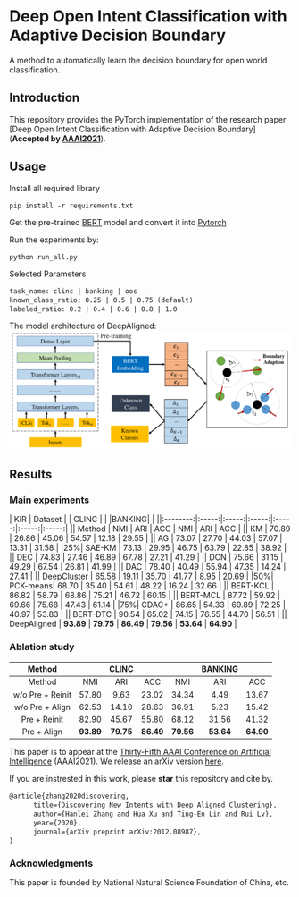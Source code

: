 # Deep Open Intent Classification with Adaptive Decision Boundary

A method to automatically learn the decision boundary for open world classification.

## Introduction
This repository provides the PyTorch implementation of the research paper [Deep Open Intent Classification with Adaptive Decision Boundary](**Accepted by [AAAI2021](https://aaai.org/Conferences/AAAI-21/)**).

## Usage
Install all required library
```
pip install -r requirements.txt
```
Get the pre-trained [BERT](https://storage.googleapis.com/bert_models/2018_10_18/uncased_L-12_H-768_A-12.zip) model and convert it into [Pytorch](https://huggingface.co/transformers/converting_tensorflow_models.html) 

Run the experiments by: 
```
python run_all.py
```

Selected Parameters
```
task_name: clinc | banking | oos
known_class_ratio: 0.25 | 0.5 | 0.75 (default)
labeled_ratio: 0.2 | 0.4 | 0.6 | 0.8 | 1.0 
```
The model architecture of DeepAligned:
![Model](model.png "Model")


##  Results
### Main experiments
| KIR | Dataset   |       | CLINC |       |       |BANKING|       | 
||:--------:|:-----:|:-----:|:-----:|:-----:|:-----:|:-----:|
|| Method   |  NMI  |  ARI  |  ACC  |  NMI  |  ARI  |  ACC  | 
|| KM       | 70.89 | 26.86 | 45.06 | 54.57 | 12.18 | 29.55 | 
|| AG       | 73.07 | 27.70 | 44.03 | 57.07 | 13.31 | 31.58 | 
|25%| SAE-KM   | 73.13 | 29.95 | 46.75 | 63.79 | 22.85 | 38.92 | 
|| DEC      | 74.83 | 27.46 | 46.89 | 67.78 | 27.21 | 41.29 | 
|| DCN      | 75.66 | 31.15 | 49.29 | 67.54 | 26.81 | 41.99 | 
|| DAC      | 78.40 | 40.49 | 55.94 | 47.35 | 14.24 | 27.41 | 
|| DeepCluster  | 65.58 | 19.11 | 35.70 | 41.77 | 8.95  | 20.69 |
|50%| PCK-means| 68.70 | 35.40 | 54.61 | 48.22 | 16.24 | 32.66 | 
|| BERT-KCL | 86.82 | 58.79 | 68.86 | 75.21 | 46.72 | 60.15 | 
|| BERT-MCL | 87.72 | 59.92 | 69.66 | 75.68 | 47.43 | 61.14 | 
|75%| CDAC+ | 86.65 | 54.33 | 69.89 | 72.25 | 40.97 | 53.83 | 
|| BERT-DTC | 90.54 | 65.02 | 74.15 | 76.55 | 44.70 | 56.51 | 
|| DeepAligned   | __93.89__ | __79.75__ | __86.49__ | __79.56__ | __53.64__ | __64.90__ | 

### Ablation study
| Method   |       | CLINC |       |       |BANKING|       |   
|:--------:|:-----:|:-----:|:-----:|:-----:|:-----:|:-----:|
| Method   |  NMI  |  ARI  |  ACC  |  NMI  |  ARI  |  ACC  |
| w/o Pre + Reinit      | 57.80 | 9.63 | 23.02 | 34.34 | 4.49 | 13.67 | 
| w/o Pre + Align   | 62.53 | 14.10 | 28.63 | 36.91 | 5.23 | 15.42 | 
| Pre + Reinit      | 82.90 | 45.67 | 55.80 | 68.12 | 31.56 | 41.32 | 
| Pre + Align   | __93.89__ | __79.75__ | __86.49__ | __79.56__ | __53.64__ | __64.90__ | 

This paper is to appear at the [Thirty-Fifth AAAI Conference on Artificial Intelligence](https://aaai.org/Conferences/AAAI-21/) (AAAI2021). We release an arXiv version [here](https://arxiv.org/pdf/2012.08987.pdf).

If you are instrested in this work, please **star** this repository and cite by. 
```
@article{zhang2020discovering,
      title={Discovering New Intents with Deep Aligned Clustering}, 
      author={Hanlei Zhang and Hua Xu and Ting-En Lin and Rui Lv},
      year={2020},
      journal={arXiv preprint arXiv:2012.08987},
}
```
### Acknowledgments
This paper is founded by National Natural Science Foundation of China, etc. 
